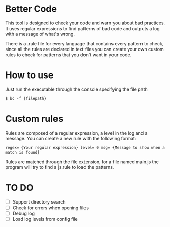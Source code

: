 # Better Code
This tool is designed to check your code and warn you about bad practices. It uses regular expressions to find patterns of bad code and outputs a log with a message of what's wrong.

There is a .rule file for every language that contains every pattern to check, since all the rules are declared in text files you can create your own custom rules to check for patterns that you don't want in your code.

# How to use
Just run the executable through the console specifying the file path
````
$ bc -f {filepath}
````

# Custom rules
Rules are composed of a regular expression, a level in the log and a message. You can create a new rule with the following format:
````
regex= {Your regular expression} level= 0 msg= {Message to show when a match is found}
````
Rules are matched through the file extension, for a file named main.js the program will try to find a js.rule to load the patterns.

# TO DO
- [ ] Support directory search
- [ ] Check for errors when opening files
- [ ] Debug log
- [ ] Load log levels from config file
